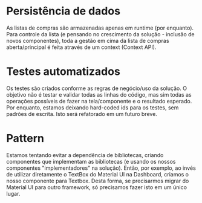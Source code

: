 # Persistência de dados

As listas de compras são armazenadas apenas em runtime (por enquanto).
Para controle da lista (e pensando no crescimento da solução - inclusão de novos componentes), toda a gestão em cima da lista de compras aberta/principal é feita através de um context (Context API).

# Testes automatizados

Os testes são criados conforme as regras de negócio/uso da solução.
O objetivo não é testar e validar todas as linhas do código, mas sim todas as operações possíveis de fazer na tela/componente e o resultado esperado.
Por enquanto, estamos deixando hard-coded ids para os testes, sem padrões de escrita. Isto será refatorado em um futuro breve.

# Pattern

Estamos tentando evitar a dependência de bibliotecas, criando componentes que implementam as bibliotecas (e usando os nossos componentes "implementadores" na solução). Então, por exemplo, ao invés de utilizar diretamente o TextBox do Material UI na Dashboard, criamos o nosso componente para Textbox. Desta forma, se precisarmos migrar do Material UI para outro framework, só precisamos fazer isto em um único lugar.
